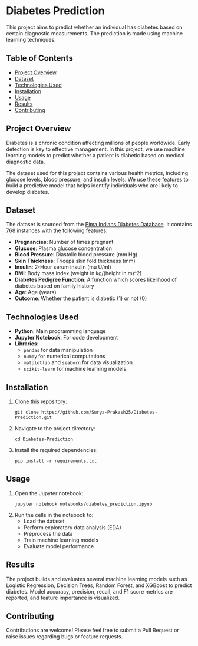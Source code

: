 <!DOCTYPE html>
<html lang="en">
<head>
    <meta charset="UTF-8">
    <meta name="viewport" content="width=device-width, initial-scale=1.0">
</head>
<body>

<h1>Diabetes Prediction</h1>

<p>This project aims to predict whether an individual has diabetes based on certain diagnostic measurements. The prediction is made using machine learning techniques.</p>

<h2>Table of Contents</h2>
<ul>
    <li><a href="#project-overview">Project Overview</a></li>
    <li><a href="#dataset">Dataset</a></li>
    <li><a href="#technologies-used">Technologies Used</a></li>
    <li><a href="#installation">Installation</a></li>
    <li><a href="#usage">Usage</a></li>
    <li><a href="#results">Results</a></li>
    <li><a href="#contributing">Contributing</a></li>
   
</ul>

<h2 id="project-overview">Project Overview</h2>
<p>Diabetes is a chronic condition affecting millions of people worldwide. Early detection is key to effective management. In this project, we use machine learning models to predict whether a patient is diabetic based on medical diagnostic data.</p>
<p>The dataset used for this project contains various health metrics, including glucose levels, blood pressure, and insulin levels. We use these features to build a predictive model that helps identify individuals who are likely to develop diabetes.</p>

<h2 id="dataset">Dataset</h2>
<p>The dataset is sourced from the <a href="https://www.kaggle.com/uciml/pima-indians-diabetes-database">Pima Indians Diabetes Database</a>. It contains 768 instances with the following features:</p>
<ul>
    <li><strong>Pregnancies</strong>: Number of times pregnant</li>
    <li><strong>Glucose</strong>: Plasma glucose concentration</li>
    <li><strong>Blood Pressure</strong>: Diastolic blood pressure (mm Hg)</li>
    <li><strong>Skin Thickness</strong>: Triceps skin fold thickness (mm)</li>
    <li><strong>Insulin</strong>: 2-Hour serum insulin (mu U/ml)</li>
    <li><strong>BMI</strong>: Body mass index (weight in kg/(height in m)^2)</li>
    <li><strong>Diabetes Pedigree Function</strong>: A function which scores likelihood of diabetes based on family history</li>
    <li><strong>Age</strong>: Age (years)</li>
    <li><strong>Outcome</strong>: Whether the patient is diabetic (1) or not (0)</li>
</ul>

<h2 id="technologies-used">Technologies Used</h2>
<ul>
    <li><strong>Python</strong>: Main programming language</li>
    <li><strong>Jupyter Notebook</strong>: For code development</li>
    <li><strong>Libraries</strong>:
        <ul>
            <li><code>pandas</code> for data manipulation</li>
            <li><code>numpy</code> for numerical computations</li>
            <li><code>matplotlib</code> and <code>seaborn</code> for data visualization</li>
            <li><code>scikit-learn</code> for machine learning models</li>
        </ul>
    </li>
</ul>


<h2 id="installation">Installation</h2>
<ol>
    <li>Clone this repository:
        <pre><code>git clone https://github.com/Surya-Prakash25/Diabetes-Prediction.git</code></pre>
    </li>
    <li>Navigate to the project directory:
        <pre><code>cd Diabetes-Prediction</code></pre>
    </li>
    <li>Install the required dependencies:
        <pre><code>pip install -r requirements.txt</code></pre>
    </li>
</ol>

<h2 id="usage">Usage</h2>
<ol>
    <li>Open the Jupyter notebook:
        <pre><code>jupyter notebook notebooks/diabetes_prediction.ipynb</code></pre>
    </li>
    <li>Run the cells in the notebook to:
        <ul>
            <li>Load the dataset</li>
            <li>Perform exploratory data analysis (EDA)</li>
            <li>Preprocess the data</li>
            <li>Train machine learning models</li>
            <li>Evaluate model performance</li>
        </ul>
    </li>
</ol>

<h2 id="results">Results</h2>
<p>The project builds and evaluates several machine learning models such as Logistic Regression, Decision Trees, Random Forest, and XGBoost to predict diabetes. Model accuracy, precision, recall, and F1 score metrics are reported, and feature importance is visualized.</p>

<h2 id="contributing">Contributing</h2>
<p>Contributions are welcome! Please feel free to submit a Pull Request or raise issues regarding bugs or feature requests.</p>


</body>
</html>

